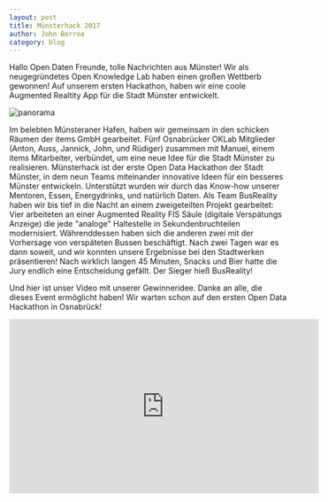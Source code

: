 ```yaml
---
layout: post
title: Münsterhack 2017
author: John Berroa
category: blog
---
```

Hallo Open Daten Freunde,
tolle Nachrichten aus Münster! Wir als neugegründetes Open Knowledge Lab haben einen großen Wettberb gewonnen!  Auf unserem ersten Hackathon, haben wir eine coole Augmented Realtity App für die Stadt Münster entwickelt.  

![panorama](/img/mshack17/Münsterhack_Panorama.JPG)

Im belebten Münsteraner Hafen, haben wir gemeinsam in den schicken Räumen der items GmbH gearbeitet. Fünf Osnabrücker OKLab Mitglieder (Anton, Auss, Jannick, John, und Rüdiger) zusammen mit Manuel, einem items Mitarbeiter, verbündet, um eine neue Idee für die Stadt Münster zu realisieren.  Münsterhack ist der erste Open Data Hackathon der Stadt Münster, in dem neun Teams miteinander innovative Ideen für ein besseres Münster entwickeln. Unterstützt wurden wir durch das Know-how unserer Mentoren, Essen, Energydrinks, und natürlich Daten.  Als Team BusReality haben wir bis tief in die Nacht an einem zweigeteilten Projekt gearbeitet: Vier arbeiteten an einer Augmented Reality FIS Säule (digitale Verspätungs Anzeige) die jede "analoge" Haltestelle in Sekundenbruchteilen modernisiert. Währenddessen haben sich die anderen zwei mit der Vorhersage von verspäteten Bussen beschäftigt. Nach zwei Tagen war es dann soweit, und wir konnten unsere Ergebnisse bei den Stadtwerken präsentieren! Nach wirklich langen 45 Minuten, Snacks und Bier hatte die Jury endlich eine Entscheidung gefällt. Der Sieger hieß BusReality!

Und hier ist unser Video mit unserer Gewinneridee.  Danke an alle, die dieses Event ermöglicht haben! Wir warten schon auf den ersten Open Data Hackathon in Osnabrück!

<iframe  width="560" height="315" src="https://www.youtube.com/embed/vgbBKbQQlXQ" frameborder="0" gesture="media" allow="encrypted-media" allowfullscreen></iframe>
